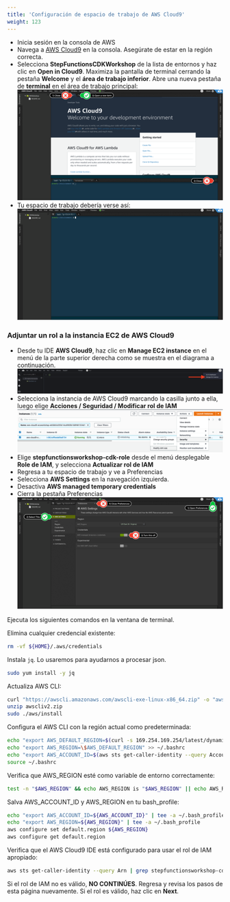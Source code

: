 ```yaml
---
title: 'Configuración de espacio de trabajo de AWS Cloud9'
weight: 123
---
```


- Inicia sesión en la consola de AWS
- Navega a [AWS Cloud9](https://console.aws.amazon.com/cloud9/home) en la consola. Asegúrate de estar en la región correcta.
- Selecciona **StepFunctionsCDKWorkshop** de la lista de entornos y haz clic en **Open in Cloud9**. Maximiza la pantalla de terminal cerrando la pestaña **Welcome** y el **área de trabajo inferior**. Abre una nueva pestaña de **terminal** en el área de trabajo principal:
  ![AWS Cloud9 Before](/static/img/setup/c9before.png)
- Tu espacio de trabajo debería verse así:
  ![AWS Cloud9 After](/static/img/setup/c9after.png)

### Adjuntar un rol a la instancia EC2 de AWS Cloud9

- Desde tu IDE **AWS Cloud9**, haz clic en **Manage EC2 instance** en el menú de la parte superior derecha como se muestra en el diagrama a continuación.
  ![AWS Cloud9 manage](/static/img/setup/c9manageinstance.png)
- Selecciona la instancia de AWS Cloud9 marcando la casilla junto a ella, luego elige **Acciones / Seguridad / Modificar rol de IAM**
  ![AWS Cloud9 instance role](/static/img/setup/c9instancerole.png)
- Elige **stepfunctionsworkshop-cdk-role** desde el menú desplegable **Role de IAM**, y selecciona **Actualizar rol de IAM**
- Regresa a tu espacio de trabajo y ve a Preferencias
- Selecciona **AWS Settings** en la navegación izquierda.
- Desactiva **AWS managed temporary credentials**
- Cierra la pestaña Preferencias
  ![AWS Cloud9 aws settings](/static/img/setup/c9disableiam.png)

Ejecuta los siguientes comandos en la ventana de terminal.

Elimina cualquier credencial existente:

```bash
rm -vf ${HOME}/.aws/credentials
```

Instala `jq`. Lo usaremos para ayudarnos a procesar json.

```bash
sudo yum install -y jq
```

Actualiza AWS CLI:

```bash
curl "https://awscli.amazonaws.com/awscli-exe-linux-x86_64.zip" -o "awscliv2.zip"
unzip awscliv2.zip
sudo ./aws/install
```

Configura el AWS CLI con la región actual como predeterminada:

```bash
echo "export AWS_DEFAULT_REGION=$(curl -s 169.254.169.254/latest/dynamic/instance-identity/document | jq -r .region)" >> ~/.bashrc
echo "export AWS_REGION=\$AWS_DEFAULT_REGION" >> ~/.bashrc
echo "export AWS_ACCOUNT_ID=$(aws sts get-caller-identity --query Account --output text)" >> ~/.bashrc
source ~/.bashrc
```

Verifica que AWS_REGION esté como variable de entorno correctamente:

```bash
test -n "$AWS_REGION" && echo AWS_REGION is "$AWS_REGION" || echo AWS_REGION is not set
```

Salva AWS_ACCOUNT_ID y AWS_REGION en tu bash_profile:

```bash
echo "export AWS_ACCOUNT_ID=${AWS_ACCOUNT_ID}" | tee -a ~/.bash_profile
echo "export AWS_REGION=${AWS_REGION}" | tee -a ~/.bash_profile
aws configure set default.region ${AWS_REGION}
aws configure get default.region
```

Verifica que el AWS Cloud9 IDE está configurado para usar el rol de IAM apropiado:

```bash
aws sts get-caller-identity --query Arn | grep stepfunctionsworkshop-cdk-role -q && echo "IAM role valid" || echo "IAM role NOT valid"
```

Si el rol de IAM no es válido, **NO CONTINÚES**. Regresa y revisa los pasos de esta página nuevamente. Si el rol es válido, haz clic en **Next**.
